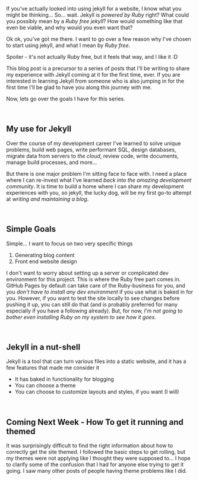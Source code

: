 ---
---
If you've actually looked into using jekyll for a website, I know what you might be thinking...  So... wait.  Jekyll is _powered by Ruby_ right?  What could you possibly mean by a _Ruby free jekyll_?  How would something like that even be viable, and why would you even want that?

Ok ok, you've got me there.  I want to go over a few reason why I've chosen to start using jekyll, and what I mean by _Ruby free_.

Spoiler - it's not actually Ruby free, but it feels that way, and I like it :D

This blog post is a precursor to a series of posts that I'll be writing to share my experience with Jekyll coming at it for the first time, ever.  If you are interested in learning Jekyll from someone who is also jumping in for the first time I'll be glad to have you along this journey with me.

Now, lets go over the goals I have for this series.

&nbsp;
## My use for Jekyll

Over the course of my development career I've learned to solve unique problems, build web pages, write performant SQL, design databases, migrate data from servers to _the cloud_, review code, write documents, manage build processes, and more...

But there is one major problem I'm sitting face to face with.  I need a place where I can re-invest what I've learned _back into the amazing development community_.  It is time to build a home where I can share my development experiences with you, so jekyll, the lucky dog, will be my first go-to attempt at _writing and maintaining a blog_.

&nbsp;
## Simple Goals

Simple... I want to focus on two very specific things
1. Generating blog content
1. Front end website design

I don't want to worry about setting up a server or complicated dev environment for this project.  This is where the Ruby free part comes in.  GitHub Pages by default can take care of the Ruby-business for you, and you _don't have to install any dev environment_ if you use what is baked in for you.  However, if you want to test the site locally to see changes before pushing it up, you can still do that (and is probably preferred for many especially if you have a following already).  But, for now, _I'm not going to bother even installing Ruby on my system to see how it goes_.

&nbsp;
## Jekyll in a nut-shell
Jekyll is a tool that can turn various files into a static website, and it has a few features that made me consider it
- It has baked in functionality for blogging
- You can choose a theme
- You can choose to customize layouts and styles, if you want (I will)


&nbsp;
## Coming Next Week - How To get it running and themed
It was surprisingly difficult to find the right information about how to correctly get the site themed.  I followed the basic steps to get rolling, but my themes were not applying like I thought they were supposed to...  I hope to clarify some of the confusion that I had for anyone else trying to get it going.  I saw many other posts of people having theme problems like I did.
